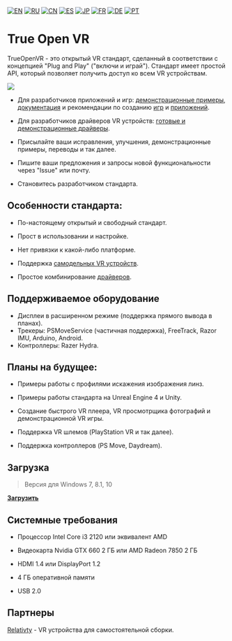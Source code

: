 ﻿[![EN](https://user-images.githubusercontent.com/9499881/33184537-7be87e86-d096-11e7-89bb-f3286f752bc6.png)](https://github.com/TrueOpenVR/TrueOpenVR-Core/blob/master/README.md) 
[![RU](https://user-images.githubusercontent.com/9499881/27683795-5b0fbac6-5cd8-11e7-929c-057833e01fb1.png)](https://github.com/TrueOpenVR/TrueOpenVR-Core/blob/master/README.RU.md) 
[![CN](https://user-images.githubusercontent.com/9499881/31012373-978ce414-a522-11e7-9936-387b1c530e2f.png)](https://github.com/TrueOpenVR/TrueOpenVR-Core/blob/master/README.CN.md) 
[![ES](https://user-images.githubusercontent.com/9499881/31012379-9d8f7764-a522-11e7-8bf4-739077369e8b.png)](https://github.com/TrueOpenVR/TrueOpenVR-Core/blob/master/README.ES.md) 
[![JP](https://user-images.githubusercontent.com/9499881/45507863-48e09f00-b7a4-11e8-9750-f5778e187ad6.png)](https://github.com/TrueOpenVR/TrueOpenVR-Core/blob/master/README.JP.md)
[![FR](https://user-images.githubusercontent.com/9499881/31012387-a7b4aaac-a522-11e7-8485-36ce58dc2d4a.png)](https://github.com/TrueOpenVR/TrueOpenVR-Core/blob/master/README.FR.md) 
[![DE](https://user-images.githubusercontent.com/9499881/31012392-ac051326-a522-11e7-9c8c-2186ddf553d0.png)](https://github.com/TrueOpenVR/TrueOpenVR-Core/blob/master/README.DE.md) 
[![PT](https://user-images.githubusercontent.com/9499881/31012384-a1d1b544-a522-11e7-8a13-3cb53450d55c.png)](https://github.com/TrueOpenVR/TrueOpenVR-Core/blob/master/README.PT.md)
# True Open VR
TrueOpenVR - это открытый VR стандарт, сделанный в соответствии с концепцией "Plug and Play" ("включи и играй"). Стандарт имеет простой API, который позволяет получить доступ ко всем VR устройствам. 

![](https://user-images.githubusercontent.com/9499881/44172190-7a0a7880-a0ed-11e8-9ecc-55a3ca60236b.png)

- Для разработчиков приложений и игр: [демонстрационные примеры](https://github.com/TrueOpenVR/TrueOpenVR-Samples), [документация](https://github.com/TrueOpenVR/TrueOpenVR-Core/blob/master/Docs/README.RU.md) и рекомендации по созданию [игр](https://github.com/TrueOpenVR/TrueOpenVR-Core/blob/master/Docs/RU/Recommendations/Games.md) и [приложений](https://github.com/TrueOpenVR/TrueOpenVR-Core/blob/master/Docs/RU/Recommendations/Apps.md).

- Для разработчиков драйверов VR устройств: [готовые и демонстрационные драйверы](https://github.com/TrueOpenVR/TrueOpenVR-Drivers).

- Присылайте ваши исправления, улучшения, демонстрационные примеры, переводы и так далее.

- Пишите ваши предложения и запросы новой функциональности через "Issue" или почту.

- Становитесь разработчиком стандарта.

## Особенности стандарта:
- По-настоящему открытый и свободный стандарт. 

- Прост в использовании и настройке.

- Нет привязки к какой-либо платформе.

- Поддержка [самодельных VR устройств](https://github.com/TrueOpenVR/TrueOpenVR-DIY/blob/master/README.RU.md).

- Простое комбинирование [драйверов](https://github.com/TrueOpenVR/TrueOpenVR-Drivers/blob/master/README.RU.md).

## Поддерживаемое оборудование
- Дисплеи в расширенном режиме (поддержка прямого вывода в планах).
- Трекеры: PSMoveService (частичная поддержка), FreeTrack, Razor IMU, Arduino, Android.
- Контроллеры: Razer Hydra.

## Планы на будущее:
- Примеры работы с профилями искажения изображения линз.

- Примеры работы стандарта на Unreal Engine 4 и Unity.

- Создание быстрого VR плеера, VR просмотрщика фотографий и демонстрационной VR игры.

- Поддержка VR шлемов (PlayStation VR и так далее).

- Поддержка контроллеров (PS Move, Daydream).

## Загрузка
>Версия для Windows 7, 8.1, 10

**[Загрузить](https://github.com/TrueOpenVR/TrueOpenVR-Core/releases)**

## Системные требования
* Процессор Intel Core i3 2120 или эквивалент AMD

* Видеокарта Nvidia GTX 660 2 ГБ или AMD Radeon 7850 2 ГБ 

* HDMI 1.4 или DisplayPort 1.2

* 4 ГБ оперативной памяти

* USB 2.0

## Партнеры

[Relativty](https://www.relativty.net) - VR устройства для самостоятельной сборки.